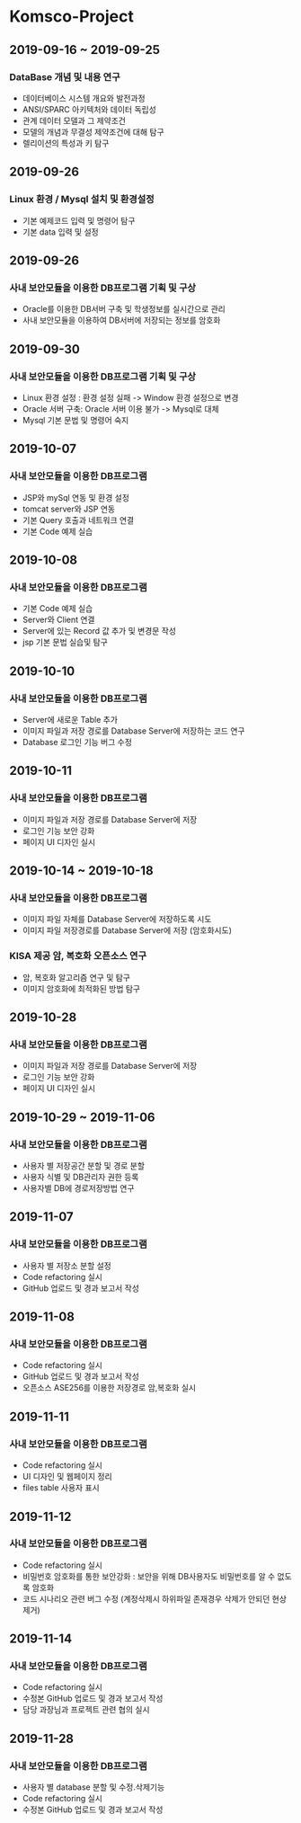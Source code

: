 # Komsco-Project
## 2019-09-16 ~ 2019-09-25
### DataBase 개념 및 내용 연구 
- 데이터베이스 시스템 개요와 발전과정
- ANSI/SPARC 아키텍처와 데이터 독립성
- 관계 데이터 모델과 그 제약조건
- 모델의 개념과 무결성 제약조건에 대해 탐구
- 렐리이션의 특성과 키 탐구

## 2019-09-26
### Linux 환경 / Mysql 설치 및 환경설정
- 기본 예제코드 입력 및 명령어 탐구
- 기본 data 입력 및 설정

## 2019-09-26
### 사내 보안모듈을 이용한 DB프로그램 기획 및 구상
- Oracle를 이용한 DB서버 구축 및 학생정보를 실시간으로 관리 
- 사내 보안모듈을 이용하여 DB서버에 저장되는 정보를 암호화

## 2019-09-30
### 사내 보안모듈을 이용한 DB프로그램 기획 및 구상
- Linux 환경 설정 : 환경 설정 실패 -> Window 환경 설정으로 변경
- Oracle 서버 구축: Oracle 서버 이용 불가 -> Mysql로 대체
- Mysql 기본 문법 및 명령어 숙지

## 2019-10-07
### 사내 보안모듈을 이용한 DB프로그램
- JSP와 mySql 연동 및 환경 설정
- tomcat server와 JSP 연동 
- 기본 Query 호출과 네트워크 연결
- 기본 Code 예제 실습

## 2019-10-08
### 사내 보안모듈을 이용한 DB프로그램
- 기본 Code 예제 실습
- Server와 Client 연결
- Server에 있는 Record 값 추가 및 변경문 작성 
- jsp 기본 문법 실습및 탐구

## 2019-10-10
### 사내 보안모듈을 이용한 DB프로그램
- Server에 새로운 Table 추가
- 이미지 파일과 저장 경로를 Database Server에 저장하는 코드 연구
- Database 로그인 기능 버그 수정

## 2019-10-11
### 사내 보안모듈을 이용한 DB프로그램
- 이미지 파일과 저장 경로를 Database Server에 저장
- 로그인 기능 보안 강화
- 페이지 UI 디자인 실시

## 2019-10-14 ~ 2019-10-18
### 사내 보안모듈을 이용한 DB프로그램
- 이미지 파일 자체를 Database Server에 저장하도록 시도
- 이미지 파일 저장경로를 Database Server에 저장 (암호화시도) 

### KISA 제공 암, 복호화 오픈소스 연구
- 암, 복호화 알고리즘 연구 및 탐구
- 이미지 암호화에 최적화된 방법 탐구

## 2019-10-28
### 사내 보안모듈을 이용한 DB프로그램
- 이미지 파일과 저장 경로를 Database Server에 저장
- 로그인 기능 보안 강화
- 페이지 UI 디자인 실시

## 2019-10-29 ~ 2019-11-06
### 사내 보안모듈을 이용한 DB프로그램
- 사용자 별 저장공간 분할 및 경로 분할
- 사용자 식별 및 DB관리자 권한 등록
- 사용자별 DB에 경로저장방법 연구

## 2019-11-07
### 사내 보안모듈을 이용한 DB프로그램
- 사용자 별 저장소 분할 설정 
- Code refactoring 실시 
- GitHub 업로드 및 경과 보고서 작성

## 2019-11-08
### 사내 보안모듈을 이용한 DB프로그램 
- Code refactoring 실시 
- GitHub 업로드 및 경과 보고서 작성
- 오픈소스 ASE256를 이용한 저장경로 암,복호화 실시 

## 2019-11-11
### 사내 보안모듈을 이용한 DB프로그램 
- Code refactoring 실시 
- UI 디자인 및 웹페이지 정리
- files table 사용자 표시   

## 2019-11-12
### 사내 보안모듈을 이용한 DB프로그램 
- Code refactoring 실시 
- 비밀번호 암호화를 통한 보안강화 : 보안을 위해 DB사용자도 비밀번호를 알 수 없도록 암호화
- 코드 시나리오 관련 버그 수정 (계정삭제시 하위파일 존재경우 삭제가 안되던 현상 제거)   

## 2019-11-14
### 사내 보안모듈을 이용한 DB프로그램 
 - Code refactoring 실시
 - 수정본 GitHub 업로드 및 경과 보고서 작성
 - 담당 과장님과 프로젝트 관련 협의 실시   
 
## 2019-11-28
### 사내 보안모듈을 이용한 DB프로그램 
 - 사용자 별 database 분할 및 수정.삭제기능 
 - Code refactoring 실시
 - 수정본 GitHub 업로드 및 경과 보고서 작성  

